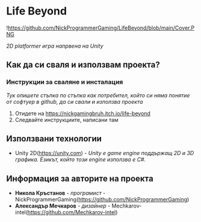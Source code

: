 # Life Beyond

!https://github.com/NickProgrammerGaming/LifeBeyond/blob/main/Cover.PNG

*2D platformer игра напрвена на Unity*

## Как да си сваля и използвам проекта?

### Инструкции за сваляне и инсталация
*Тук опишете стъпка по стъпка как потребител, който си няма понятие от софтуер в github, да си свали и използва проекта*

1) Отидете на https://nickgamingbruh.itch.io/life-beyond
2) Следвайте инструкциите, написани там

## Използвани технологии

* Unity 2D(https://unity.com) - *Unity е game engine поддържащ 2D и 3D графика. Езикът, който този engine използва е C#.*

## Информация за авторите на проекта

* **Никола Кръстанов** - *програмист* - NickProgrammerGaming(https://github.com/NickProgrammerGaming)
* **Александър Мечкаров** - *дизайнер* - Mechkarov-intel(https://github.com/Mechkarov-intel)

